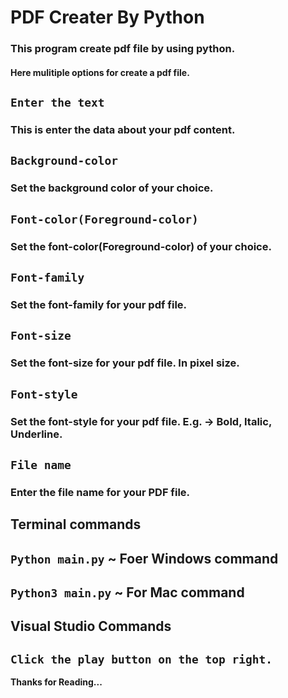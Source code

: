 # PDF Creater By Python

### This program create pdf file by using python.

#### Here mulitiple options for create a pdf file.

## `Enter the text`
### This is enter the data about your pdf content.

## `Background-color`
### Set the background color of your choice.

## `Font-color(Foreground-color)`
### Set the font-color(Foreground-color) of your choice.

## `Font-family`
### Set the font-family for your pdf file.

## `Font-size`
### Set the font-size for your pdf file. In pixel size.

## `Font-style`
### Set the font-style for your pdf file. E.g. -> Bold, Italic, Underline.

## `File name`
### Enter the file name for your PDF file.

## Terminal commands

## `Python main.py` ~ Foer Windows command

## `Python3 main.py` ~ For Mac command

## Visual Studio Commands

## `Click the play button on the top right.`

**Thanks for Reading...**